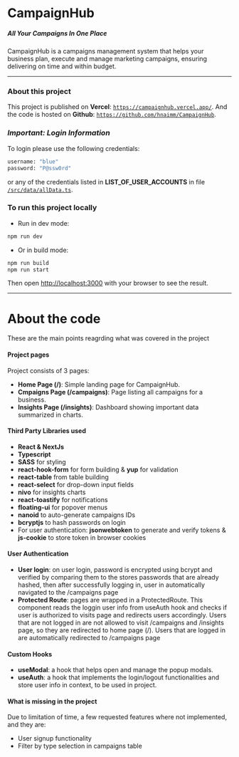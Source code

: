 # CampaignHub

##### _All Your Campaigns In One Place_

CampaignHub is a campaigns management system that helps your business plan, execute and manage marketing campaigns, ensuring delivering on time and within budget.

---

### About this project

This project is published on **Vercel**: [`https://campaignhub.vercel.app/`](https://campaignhub.vercel.app/).
And the code is hosted on **Github**: [`https://github.com/hnaimm/CampaignHub`](https://github.com/hnaimm/CampaignHub).

### _Important: Login Information_

To login please use the following credentials:

```bash
username: "blue"
password: "P@ssw0rd"
```

or any of the credentials listed in **LIST_OF_USER_ACCOUNTS** in file [`/src/data/allData.ts`]().

### To run this project locally

- Run in dev mode:

```bash
npm run dev
```

- Or in build mode:

```bash
npm run build
npm run start
```

Then open [http://localhost:3000](http://localhost:3000) with your browser to see the result.

---

# About the code

These are the main points reagrding what was covered in the project

#### Project pages

Project consists of 3 pages:

- **Home Page (/)**: Simple landing page for CampaignHub.
- **Cmpaigns Page (/campaigns)**: Page listing all campaigns for a business.
- **Insights Page (/insights)**: Dashboard showing important data summarized in charts.

#### Third Party Libraries used

- **React & NextJs**
- **Typescript**
- **SASS** for styling
- **react-hook-form** for form building & **yup** for validation
- **react-table** from table building
- **react-select** for drop-down input fields
- **nivo** for insights charts
- **react-toastify** for notifications
- **floating-ui** for popover menus
- **nanoid** to auto-generate campaigns IDs
- **bcryptjs** to hash passwords on login
- For user authentication: **jsonwebtoken** to generate and verify tokens & **js-cookie** to store token in browser cookies

#### User Authentication

- **User login**: on user login, password is encrypted using bcrypt and verified by comparing them to the stores passwords that are already hashed, then after successfully logging in, user in automatically navigated to the /campaigns page
- **Protected Route**: pages are wrapped in a ProtectedRoute. This component reads the loggin user info from useAuth hook and checks if user is authorized to visits page and redirects users accordingly.
  Users that are not logged in are not allowed to visit /campaigns and /insights page, so they are redirected to home page (/).
  Users that are logged in are automatically redirected to /campaigns page

#### Custom Hooks

- **useModal**: a hook that helps open and manage the popup modals.
- **useAuth**: a hook that implements the login/logout functionalities and store user info in context, to be used in project.

#### What is missing in the project

Due to limitation of time, a few requested features where not implemented, and they are:

- User signup functionality
- Filter by type selection in campaigns table
